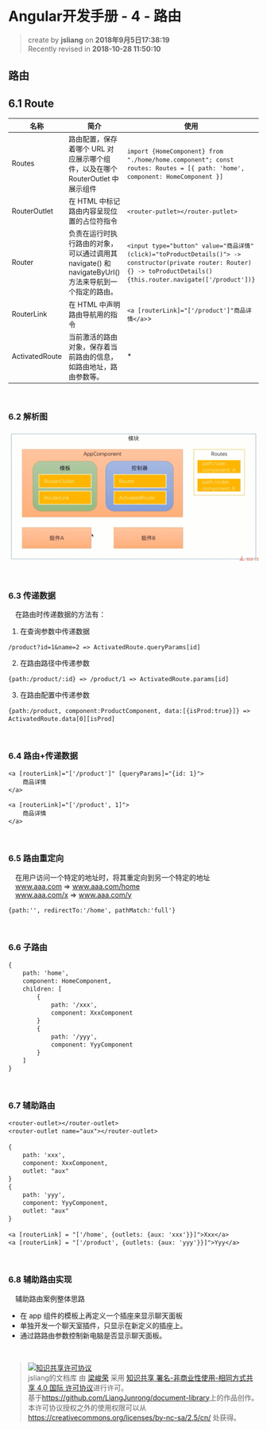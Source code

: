 Angular开发手册 - 4 - 路由
===

> create by **jsliang** on **2018年9月5日17:38:19**  
> Recently revised in **2018-10-28 11:50:10**

## 路由

## 6.1 Route
| 名称           | 简介                                                                                                  | 使用                                                                                                                       |
| -------------- | ----------------------------------------------------------------------------------------------------- | -------------------------------------------------------------------------------------------------------------------------- |
| Routes         | 路由配置，保存着哪个 URL 对应展示哪个组件，以及在哪个 RouterOutlet 中展示组件                         | `import {HomeComponent} from "./home/home.component"; const routes: Routes = [{ path: 'home', component: HomeComponent }]` |
| RouterOutlet   | 在 HTML 中标记路由内容呈现位置的占位符指令                                                            | `<router-putlet></router-putlet>`                                                                                                                          |
| Router         | 负责在运行时执行路由的对象，可以通过调用其 navigate() 和 navigateByUrl() 方法来导航到一个指定的路由。 | `<input type="button" value="商品详情" (click)="toProductDetails()"> -> constructor(private router: Router) {} -> toProductDetails() {this.router.navigate(['/product'])}`                                                                                                                          |
| RouterLink     | 在 HTML 中声明路由导航用的指令                                                                        | `<a [routerLink]="['/product']"商品详情</a>`>                                                                              |
| ActivatedRoute | 当前激活的路由对象，保存着当前路由的信息，如路由地址，路由参数等。                                    | *                                                                                                                          |

<br>

### 6.2 解析图
![图](../../public-repertory/img/js-angular-stock-management-platform-chapter4-1.png)

<br>

### 6.3 传递数据
&emsp;在路由时传递数据的方法有：
1. 在查询参数中传递数据
```
/product?id=1&name=2 => ActivatedRoute.queryParams[id]
```
2. 在路由路径中传递参数
```
{path:/product/:id} => /product/1 => ActivatedRoute.params[id]
```
3. 在路由配置中传递参数
```
{path:/product, component:ProductComponent, data:[{isProd:true}]} => ActivatedRoute.data[0][isProd]
```

<br>

### 6.4 路由+传递数据
```
<a [routerLink]="['/product']" [queryParams]="{id: 1}">
    商品详情
</a>
```

```
<a [routerLink]="['/product', 1]">
    商品详情
</a>
```
<br>

### 6.5 路由重定向
&emsp;在用户访问一个特定的地址时，将其重定向到另一个特定的地址   
&emsp;www.aaa.com => www.aaa.com/home   
&emsp;www.aaa.com/x => www.aaa.com/y
```
{path:'', redirectTo:'/home', pathMatch:'full'}
```

<br>

### 6.6 子路由
```
{
    path: 'home',
    component: HomeComponent,
    children: [
        {
            path: '/xxx',
            component: XxxComponent
        }
        {
            path: '/yyy',
            component: YyyComponent
        }
    ]
}
```

<br>

### 6.7 辅助路由
```
<router-outlet></router-outlet>
<router-outlet name="aux"></router-outlet>

{
    path: 'xxx',
    component: XxxComponent,
    outlet: "aux"
}
{
    path: 'yyy',
    component: YyyComponent,
    outlet: "aux"
}

<a [routerLink] = "['/home', {outlets: {aux: 'xxx'}}]">Xxx</a>
<a [routerLink] = "['/product', {outlets: {aux: 'yyy'}}]">Yyy</a>
```

<br>

### 6.8 辅助路由实现
&emsp;辅助路由案例整体思路
* 在 app 组件的模板上再定义一个插座来显示聊天面板
* 单独开发一个聊天室插件，只显示在新定义的插座上。
* 通过路路由参数控制新电脑是否显示聊天面板。

<br>

> <a rel="license" href="http://creativecommons.org/licenses/by-nc-sa/4.0/"><img alt="知识共享许可协议" style="border-width:0" src="https://i.creativecommons.org/l/by-nc-sa/4.0/88x31.png" /></a><br /><span xmlns:dct="http://purl.org/dc/terms/" property="dct:title">jsliang的文档库</span> 由 <a xmlns:cc="http://creativecommons.org/ns#" href="https://github.com/LiangJunrong/document-library" property="cc:attributionName" rel="cc:attributionURL">梁峻荣</a> 采用 <a rel="license" href="http://creativecommons.org/licenses/by-nc-sa/4.0/">知识共享 署名-非商业性使用-相同方式共享 4.0 国际 许可协议</a>进行许可。<br />基于<a xmlns:dct="http://purl.org/dc/terms/" href="https://github.com/LiangJunrong/document-library" rel="dct:source">https://github.com/LiangJunrong/document-library</a>上的作品创作。<br />本许可协议授权之外的使用权限可以从 <a xmlns:cc="http://creativecommons.org/ns#" href="https://creativecommons.org/licenses/by-nc-sa/2.5/cn/" rel="cc:morePermissions">https://creativecommons.org/licenses/by-nc-sa/2.5/cn/</a> 处获得。